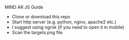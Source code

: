 MIND AR JS
Guide
- Clone or download this repo
- Start http server (e.g. python, nginx, apache2 etc.)
- I suggest using ngrok (if you need to open it in mobile)
- Scan the targets.png file

